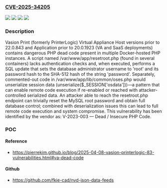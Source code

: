 ### [CVE-2025-34205](https://cve.mitre.org/cgi-bin/cvename.cgi?name=CVE-2025-34205)
![](https://img.shields.io/static/v1?label=Product&message=Print%20Application&color=blue)
![](https://img.shields.io/static/v1?label=Product&message=Print%20Virtual%20Appliance%20Host&color=blue)
![](https://img.shields.io/static/v1?label=Version&message=*%20&color=brightgreen)
![](https://img.shields.io/static/v1?label=Vulnerability&message=CWE-561%20Dead%20Code&color=brightgreen)

### Description

Vasion Print (formerly PrinterLogic) Virtual Appliance Host versions prior to 22.0.843 and Application prior to 20.0.1923 (VA and SaaS deployments) contains dangerous PHP dead code present in multiple Docker-hosted PHP instances. A script named /var/www/app/resetroot.php (found in several containers) lacks authentication checks and, when executed, performs a SQL update that sets the database administrator username to 'root' and its password hash to the SHA-512 hash of the string 'password'. Separately, commented-out code in /var/www/app/lib/common/oses.php would unserialize session data (unserialize($_SESSION['osdata']))—a pattern that can enable remote code execution if re-enabled or reached with attacker-controlled serialized data. An attacker able to reach the resetroot.php endpoint can trivially reset the MySQL root password and obtain full database control; combined with deserialization issues this can lead to full remote code execution and system compromise. This vulnerability has been identified by the vendor as: V-2023-003 — Dead / Insecure PHP Code.

### POC

#### Reference
- https://pierrekim.github.io/blog/2025-04-08-vasion-printerlogic-83-vulnerabilities.html#va-dead-code

#### Github
- https://github.com/fkie-cad/nvd-json-data-feeds

